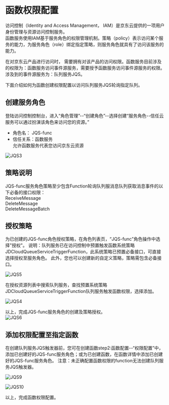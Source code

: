 # 函数权限配置

访问控制（Identity and Access Management， IAM）是京东云提供的一项用户身份管理与资源访问控制服务。                   
函数服务使用IAM基于服务角色的权限管理机制。策略（policy）表示访问某个服务的能力，为服务角色（role）绑定指定策略，则服务角色就具有了访问该服务的能力。                 

在对京东云产品进行访问时， 需要拥有对该产品的访问权限。函数服务目前涉及的权限为：函数服务访问事件源服务，需要授予函数服务访问事件源服务的权限。涉及到的事件源服务为：队列服务JQS。



下面介绍如何为函数创建权限配置以访问队列服务JQS轮询指定队列。

## 创建服务角色

登陆访问控制控制台，进入“角色管理”--“创建角色”--选择创建“服务角色--信任云服务可以通过扮演该角色来访问您的资源。”

- 角色名： JQS-func            
- 信任关系：函数服务                                
允许函数服务代表您访问京东云资源

![JQS3](https://github.com/jdcloudcom/cn/blob/function0116/image/Elastic-Compute/functionservice/JQS3.PNG) 

## 策略说明
JQS-func服务角色策略至少包含Function轮询队列服消息队列获取消息事件的以下必备的接口权限：        
ReceiveMessage     
DeleteMessage           
DeleteMessageBatch            

## 授权策略       
为已创建的JQS-func角色授权策略，在角色列表页，“JQS-func”角色操作中选择"授权"。
说明：队列服务已在访问控制中预置触发函数系统策略JDCloudQueueServiceTriggerFunction，此系统策略已预置必备接口，可直接选择授权至服务角色。 此外，您也可以创建新的自定义策略，策略需包含必备接口。  

![JQS5](https://github.com/jdcloudcom/cn/blob/function0116/image/Elastic-Compute/functionservice/JQS5.PNG) 

在授权资源列表中搜索队列服务，查找预置系统策略JDCloudQueueServiceTriggerFunction队列服务触发函数权限，选择添加。

![JQS4](https://github.com/jdcloudcom/cn/blob/function0116/image/Elastic-Compute/functionservice/JQS4.PNG) 

以上，完成JQS-func服务角色的创建及策略授权。      
![JQS6](https://github.com/jdcloudcom/cn/blob/function0116/image/Elastic-Compute/functionservice/JQS6.PNG) 



## 添加权限配置至指定函数

在创建队列服务JQS触发器前，您可在创建函数step2:函数配置--“权限配置”中，添加已创建好的JQS-func服务角色；或为已创建函数，在函数详情中添加已创建好的JQS-func服务角色。
注意：未正确配置函数权限的function无法创建队列服务JQS触发器。

![JQS9](https://github.com/jdcloudcom/cn/blob/function0116/image/Elastic-Compute/functionservice/JQS9.png) 

![JQS10](https://github.com/jdcloudcom/cn/blob/function0116/image/Elastic-Compute/functionservice/JQS10.PNG) 

以上，完成函数权限配置。

